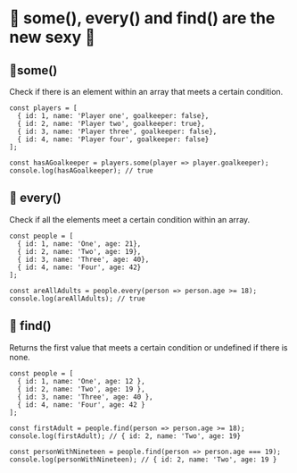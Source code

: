 # 🤩 some(), every() and find() are the new sexy 🤩

## 👤some()

Check if there is an element within an array that meets a certain condition.

```
const players = [
  { id: 1, name: 'Player one', goalkeeper: false},
  { id: 2, name: 'Player two', goalkeeper: true},
  { id: 3, name: 'Player three', goalkeeper: false}, 
  { id: 4, name: 'Player four', goalkeeper: false}
];

const hasAGoalkeeper = players.some(player => player.goalkeeper);
console.log(hasAGoalkeeper); // true
```

## 👥 every()

Check if all the elements meet a certain condition within an array.

```
const people = [
  { id: 1, name: 'One', age: 21},
  { id: 2, name: 'Two', age: 19},
  { id: 3, name: 'Three', age: 40}, 
  { id: 4, name: 'Four', age: 42}
];

const areAllAdults = people.every(person => person.age >= 18);
console.log(areAllAdults); // true
```

## 🔎 find()

Returns the first value that meets a certain condition or undefined if there is none.

```
const people = [
  { id: 1, name: 'One', age: 12 },
  { id: 2, name: 'Two', age: 19 },
  { id: 3, name: 'Three', age: 40 }, 
  { id: 4, name: 'Four', age: 42 }
];

const firstAdult = people.find(person => person.age >= 18);
console.log(firstAdult); // { id: 2, name: 'Two', age: 19}

const personWithNineteen = people.find(person => person.age === 19);
console.log(personWithNineteen); // { id: 2, name: 'Two', age: 19 }
```